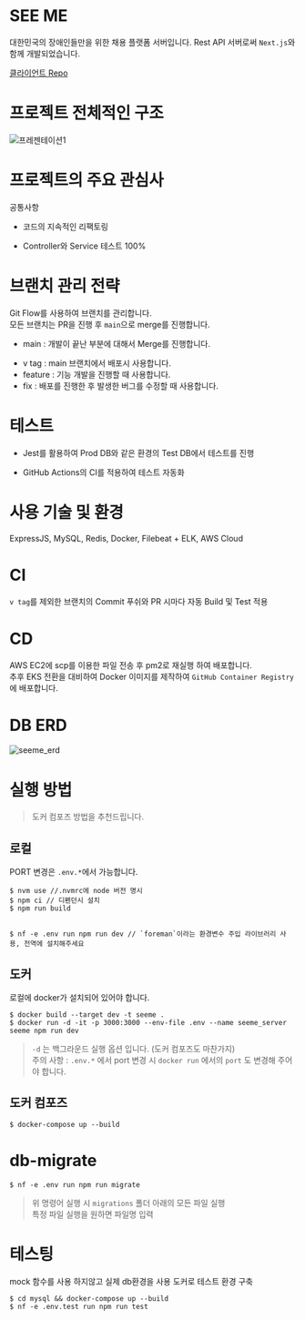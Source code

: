 # SEE ME

대한민국의 장애인들만을 위한 채용 플랫폼 서버입니다.
Rest API 서버로써 `Next.js`와 함께 개발되었습니다.

[클라이언트 Repo](https://github.com/volunteer-project-1/volunteer_client)

# 프로젝트 전체적인 구조

![프레젠테이션1](https://user-images.githubusercontent.com/50390565/166633875-60970dba-76e5-417c-851e-151d1639075a.jpg)

# 프로젝트의 주요 관심사

공통사항

- 코드의 지속적인 리팩토링

* Controller와 Service 테스트 100%

# 브랜치 관리 전략

Git Flow를 사용하여 브랜치를 관리합니다.  
모든 브랜치는 PR을 진행 후 `main`으로 merge를 진행합니다.

- main : 개발이 끝난 부분에 대해서 Merge를 진행합니다.

* v tag : main 브랜치에서 배포시 사용합니다.
* feature : 기능 개발을 진행할 때 사용합니다.
* fix : 배포를 진행한 후 발생한 버그를 수정할 때 사용합니다.

# 테스트

- Jest를 활용하여 Prod DB와 같은 환경의 Test DB에서 테스트를 진행

* GitHub Actions의 CI를 적용하여 테스트 자동화

# 사용 기술 및 환경

ExpressJS, MySQL, Redis, Docker, Filebeat + ELK, AWS Cloud

# CI

`v tag`를 제외한 브랜치의 Commit 푸쉬와 PR 시마다 자동 Build 및 Test 적용

# CD

AWS EC2에 scp를 이용한 파일 전송 후 pm2로 재실행 하여 배포합니다.  
추후 EKS 전환을 대비하여 Docker 이미지를 제작하여 `GitHub Container Registry`에 배포합니다.

# DB ERD

![seeme_erd](https://user-images.githubusercontent.com/50390565/166513564-f0bd5d3c-444b-4093-a114-fab2e59df619.png)

# 실행 방법

> 도커 컴포즈 방법을 추천드립니다.

## 로컬

PORT 변경은 `.env.*`에서 가능합니다.

```
$ nvm use //.nvmrc에 node 버전 명시
$ npm ci // 디펜던시 설치
$ npm run build


$ nf -e .env run npm run dev // `foreman`이라는 환경변수 주입 라이브러리 사용, 전역에 설치해주세요
```

## 도커

로컬에 docker가 설치되어 있어야 합니다.

```
$ docker build --target dev -t seeme .
$ docker run -d -it -p 3000:3000 --env-file .env --name seeme_server seeme npm run dev
```

> `-d` 는 백그라운드 실행 옵션 입니다. (도커 컴포즈도 마찬가지)  
> 주의 사항 : `.env.*` 에서 port 변경 시 `docker run` 에서의 `port` 도 변경해 주어야 합니다.

## 도커 컴포즈

```
$ docker-compose up --build
```

# db-migrate

```
$ nf -e .env run npm run migrate
```

> 위 명령어 실행 시 `migrations` 폴더 아래의 모든 파일 실행  
> 특정 파일 실행을 원하면 파일명 입력

# 테스팅

mock 함수를 사용 하지않고 실제 db환경을 사용
도커로 테스트 환경 구축

```
$ cd mysql && docker-compose up --build
$ nf -e .env.test run npm run test
```
